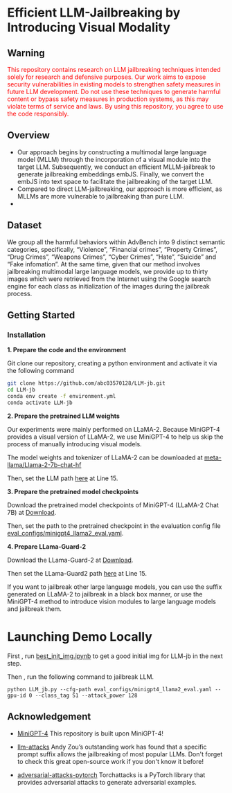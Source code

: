 # Efficient LLM-Jailbreaking by Introducing Visual Modality

## Warning
<span style="color:red">This repository contains research on LLM jailbreaking techniques intended solely for research and defensive purposes. Our work aims to expose security vulnerabilities in existing models to strengthen safety measures in future LLM development. Do not use these techniques to generate harmful content or bypass safety measures in production systems, as this may violate terms of service and laws. By using this repository, you agree to use the code responsibly.</span>

## Overview
- Our approach begins by constructing a multimodal large language model (MLLM) through the incorporation of a visual module into the target LLM. Subsequently, we conduct an efficient MLLM-jailbreak to
generate jailbreaking embeddings embJS. Finally, we convert the embJS into text space to facilitate the jailbreaking of the target LLM.
- Compared to direct LLM-jailbreaking, our approach is more efficient, as MLLMs are more vulnerable to jailbreaking than pure LLM.
- 
## Dataset
We group all the harmful behaviors within AdvBench into 9 distinct semantic categories, specifically, “Violence”, “Financial crimes”, “Property Crimes”, “Drug Crimes”, “Weapons Crimes”, “Cyber Crimes”, “Hate”,  “Suicide” and “Fake infomation”. At the same time, given that our method involves jailbreaking multimodal large language models, we provide up to thirty images which were retrieved from the Internet using the Google search engine for each class as initialization of the images during the jailbreak process.

## Getting Started

### Installation

**1. Prepare the code and the environment**

Git clone our repository, creating a python environment and activate it via the following command

```bash
git clone https://github.com/abc03570128/LLM-jb.git
cd LLM-jb
conda env create -f environment.yml
conda activate LLM-jb
```

**2. Prepare the pretrained LLM weights**

Our experiments were mainly performed on LLaMA-2. Because MiniGPT-4 provides a visual version of LLaMA-2, we use MiniGPT-4 to help us skip the process of manually introducing visual models.

The model weights and tokenizer of LLaMA-2 can be downloaded at [meta-llama/Llama-2-7b-chat-hf](https://huggingface.co/meta-llama/Llama-2-7b-chat-hf/tree/main) 

Then, set the LLM path 
  [here](minigpt4/configs/models/minigpt4_llama2.yaml#L15) at Line 15.

**3. Prepare the pretrained model checkpoints**

Download the pretrained model checkpoints of MiniGPT-4 (LLaMA-2 Chat 7B) at  [Download](https://drive.google.com/file/d/11nAPjEok8eAGGEG1N2vXo3kBLCg0WgUk/view?usp=sharing).

Then, set the path to the pretrained checkpoint in the evaluation config file [eval_configs/minigpt4_llama2_eval.yaml](eval_configs/minigpt4_llama2_eval.yaml#L10).   

**4. Prepare LLama-Guard-2**

Download the LLama-Guard-2 at  [Download](https://huggingface.co/meta-llama/Meta-Llama-Guard-2-8B).  

Then set the LLama-Guard2 path 
  [here](minigpt4/configs/models/minigpt4_llama2.yaml#L15) at Line 15.


If you want to jailbreak other large language models, you can use the suffix generated on LLaMA-2 to jailbreak in a black box manner, or use the MiniGPT-4 method to introduce vision modules to large language models and jailbreak them.



# Launching Demo Locally
First , run [best_init_img.ipynb](best_init_img.ipynb) to get a good initial img for LLM-jb in the next step.

Then , run the following command to jailbreak LLM.
```
python LLM_jb.py --cfg-path eval_configs/minigpt4_llama2_eval.yaml --gpu-id 0 --class_tag S1 --attack_power 128 
```

## Acknowledgement

+ [MiniGPT-4](https://github.com/Vision-CAIR/MiniGPT-4) This repository is built upon MiniGPT-4!

+ [llm-attacks](https://github.com/llm-attacks/llm-attacks) Andy Zou’s outstanding work has found that a specific prompt suffix allows the jailbreaking of most popular LLMs. Don't forget to check this great open-source work if you don't know it before!

+ [adversarial-attacks-pytorch](https://github.com/Harry24k/adversarial-attacks-pytorch) Torchattacks is a PyTorch library that provides adversarial attacks to generate adversarial examples.

  
